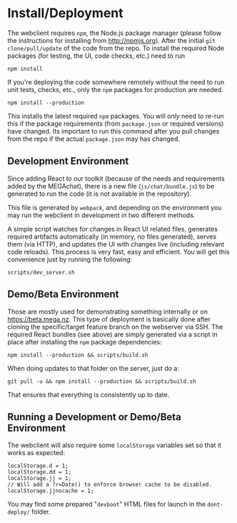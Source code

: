 Install/Deployment
==================

The webclient requires ``npm``, the Node.js package manager (please
follow the instructions for installing from http://npmjs.org).  After
the initial ``git clone/pull/update`` of the code from the repo.  To
install the required Node packages (for testing, the UI, code checks,
etc.) need to run

```
npm install
```

If you're deploying the code somewhere remotely without the need to
run unit tests, checks, etc., only the ``npm`` packages for
production are needed.

```
npm install --production
```

This installs the latest required ``npm`` packages. You will *only*
need to re-run this if the package requirements (from ``package.json``
or required versions) have changed. Its important to run this command
after you pull changes from the repo if the actual ``package.json``
may has changed.


Development Environment
-----------------------

Since adding React to our toolkit (because of the needs and
requirements added by the MEGAchat), there is a new file
(``js/chat/bundle.js``) to be generated to run the code (it is not
available in the repository).

This file is generated by ``webpack``, and depending on the
environment you may run the webclient in development in two different
methods.

A simple script watches for changes in React UI related files,
generates required artifacts automatically (in memory, no files
generated), serves them (via HTTP), and updates the UI with changes
live (including relevant code reloads). This process is very fast,
easy and efficient. You will get this convenience just by running the
following:

```
scripts/dev_server.sh
```


Demo/Beta Environment
---------------------

Those are mostly used for demonstrating something internally or on
https://beta.mega.nz. This type of deployment is basically done after
cloning the specific/target feature branch on the webserver via
SSH. The required React bundles (see above) are simply generated via a
script in place after installing the ``npm`` package dependencies:

```
npm install --production && scripts/build.sh
```

When doing updates to that folder on the server, just do a:

```
git pull -u && npm install --production && scripts/build.sh
```

That ensures that everything is consistently up to date.


Running a Development or Demo/Beta Environment
----------------------------------------------

The webclient will also require some ``localStorage`` variables set so
that it works as expected:

```
localStorage.d = 1;
localStorage.dd = 1;
localStorage.jj = 1;
// Will add a ?r=Date() to enforce browser cache to be disabled.
localStorage.jjnocache = 1;
```

You may find some prepared "``devboot``" HTML files for launch in the
``dont-deploy/`` folder.